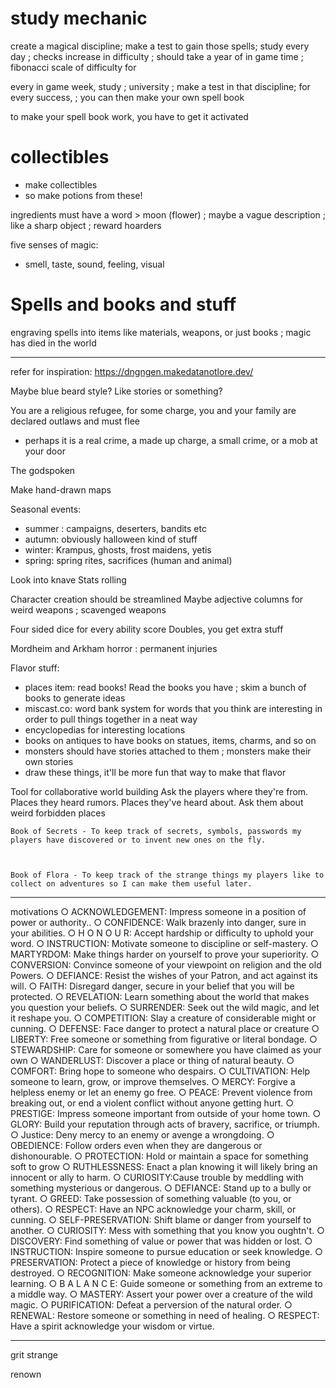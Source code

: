 # study mechanic 
create a magical discipline; make a test to gain those spells; study every day ; checks increase in difficulty ; should take a year of in game time ; fibonacci scale of difficulty for 

every in game week, study ; university ; make a test in that discipline; for every success, ; you can then make your own spell book 

to make your spell book work, you have to get it activated 

# collectibles 
- make collectibles 
- so make potions from these! 

ingredients must have a word > moon (flower) ; maybe a vague description ; like a sharp object ; reward hoarders 

five senses of magic: 
- smell, taste, sound, feeling, visual

# Spells and books and stuff
engraving spells into items like materials, weapons, or just books ; magic has died in the world 


-----------------



refer for inspiration: https://dngngen.makedatanotlore.dev/

Maybe blue beard style? Like stories or something? 




You are a religious refugee, for some charge, you and your family are declared outlaws and must flee 
- perhaps it is a real crime, a made up charge, a small crime, or a mob at your door 

The godspoken 


Make hand-drawn maps

Seasonal events:
- summer : campaigns, deserters, bandits etc 
- autumn: obviously halloween kind of stuff 
- winter: Krampus, ghosts, frost maidens, yetis 
- spring: spring rites, sacrifices (human and animal)

Look into knave 
Stats rolling 


Character creation should be streamlined 
Maybe adjective columns for weird weapons ; scavenged weapons 

Four sided dice for every ability score 
Doubles, you get extra stuff 

Mordheim and Arkham horror : permanent injuries 


Flavor stuff:
- places item: read books! Read the books you have ; skim a bunch of books to generate ideas 
- miscast.co: word bank system for words that you think are interesting in order to pull things together in a neat way 
- encyclopedias for interesting locations
- books on antiques to have books on statues, items, charms, and so on 
- monsters should have stories attached to them ; monsters make their own stories
- draw these things, it'll be more fun that way to make that flavor 

Tool for collaborative world building 
Ask the players where they're from. Places they heard rumors. Places they've heard about. Ask them about weird forbidden places




    Book of Secrets - To keep track of secrets, symbols, passwords my players have discovered or to invent new ones on the fly. 



    Book of Flora - To keep track of the strange things my players like to collect on adventures so I can make them useful later. 




---------
motivations
○ ACKNOWLEDGEMENT: Impress someone in a position of power or authority..
○ CONFIDENCE: Walk brazenly into danger, sure in your abilities.
○ H O N O U R: Accept hardship or difficulty to uphold your word.
○ INSTRUCTION: Motivate someone to discipline or self-mastery.
○ MARTYRDOM: Make things harder on yourself to prove your superiority.
○ CONVERSION: Convince someone of your viewpoint on religion and the old Powers.
○ DEFIANCE: Resist the wishes of your Patron, and act against its will.
○ FAITH: Disregard danger, secure in your belief that you will be protected.
○ REVELATION: Learn something about the world that makes you question your beliefs.
○ SURRENDER: Seek out the wild magic, and let it reshape you.
○ COMPETITION: Slay a creature of considerable might or cunning.
○ DEFENSE: Face danger to protect a natural place or creature
○ LIBERTY: Free someone or something from figurative or literal bondage.
○ STEWARDSHIP: Care for someone or somewhere you have claimed as your own
○ WANDERLUST: Discover a place or thing of natural beauty.
○ COMFORT: Bring hope to someone who despairs.
○ CULTIVATION: Help someone to learn, grow, or improve themselves.
○ MERCY: Forgive a helpless enemy or let an enemy go free.
○ PEACE: Prevent violence from breaking out, or end a violent conflict without anyone getting hurt. ○ PRESTIGE: Impress someone important from outside of your home town.
○ GLORY: Build your reputation through acts of bravery, sacrifice, or triumph.
○ Justice: Deny mercy to an enemy or avenge a wrongdoing.
○ OBEDIENCE: Follow orders even when they are dangerous or dishonourable.
○ PROTECTION: Hold or maintain a space for something soft to grow
○ RUTHLESSNESS: Enact a plan knowing it will likely bring an innocent or ally to harm.
○ CURIOSITY:Cause trouble by meddling with something mysterious or dangerous.
○ DEFIANCE: Stand up to a bully or tyrant.
○ GREED: Take possession of something valuable (to you, or others).
○ RESPECT: Have an NPC acknowledge your charm, skill, or cunning.
○ SELF-PRESERVATION: Shift blame or danger from yourself to another.
○ CURIOSITY: Mess with something that you know you oughtn't.
○ DISCOVERY: Find something of value or power that was hidden or lost.
○ INSTRUCTION: Inspire someone to pursue education or seek knowledge.
○ PRESERVATION: Protect a piece of knowledge or history from being destroyed.
○ RECOGNITION: Make someone acknowledge your superior learning.
○ B A L A N C E: Guide someone or something from an extreme to a middle way.
○ MASTERY: Assert your power over a creature of the wild magic.
○ PURIFICATION: Defeat a perversion of the natural order.
○ RENEWAL: Restore someone or something in need of healing.
○ RESPECT: Have a spirit acknowledge your wisdom or virtue.


------
grit 
strange



renown